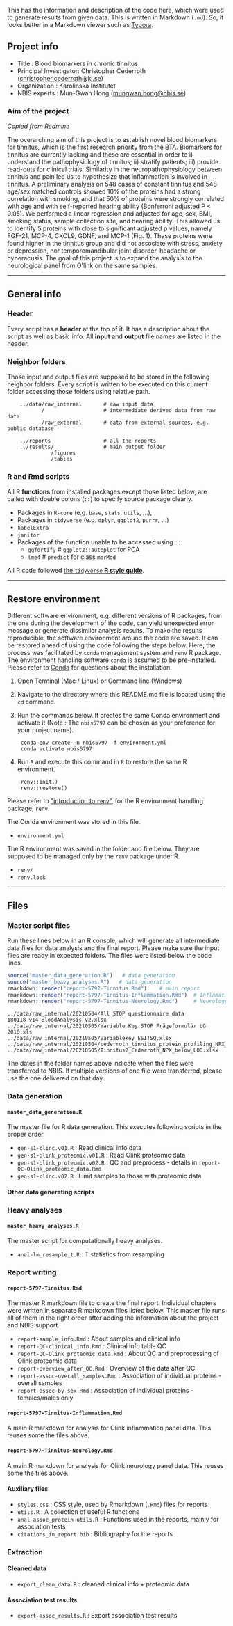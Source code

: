This has the information and description of the code here, which were used to
generate results from given data. This is written in Markdown (`.md`). So, it
looks better in a Markdown viewer such as [Typora](https://typora.io/).

## Project info

* Title : Blood biomarkers in chronic tinnitus
* Principal Investigator: Christopher Cederroth (<christopher.cederroth@ki.se>)
* Organization : Karolinska Institutet
* NBIS experts : Mun-Gwan Hong (<mungwan.hong@nbis.se>)

### Aim of the project

*Copied from Redmine*

The overarching aim of this project is to establish novel blood biomarkers for tinnitus, which is the first research priority from the BTA. Biomarkers for tinnitus are currently lacking and these are essential in order to i) understand the pathophysiology of tinnitus; ii) stratify patients; iii) provide read-outs for clinical trials. Similarity in the neuropathophysiology between tinnitus and pain led us to hypothesize that inflammation is involved in tinnitus. 
A preliminary analysis on 548 cases of constant tinnitus and 548 age/sex matched controls showed 10% of the proteins had a strong correlation with smoking, and that 50% of proteins were strongly correlated with age and with self-reported hearing ability (Bonferroni adjusted P < 0.05). We performed a linear regression and adjusted for age, sex, BMI, smoking status, sample collection site, and hearing ability. This allowed us to identify 5 proteins with close to significant adjusted p values, namely FGF-21, MCP-4, CXCL9, GDNF, and MCP-1 (Fig. 1). These proteins were found higher in the tinnitus group and did not associate with stress, anxiety or depression, nor temporomandibular joint disorder, headache or hyperacusis. The goal of this project is to expand the analysis to the neurological panel from O'link on the same samples.

--------------------------------------------------------------------------------

## General info

### Header

Every script has a **header** at the top of it. It has a description about the
script as well as basic info. All **input** and **output** file names are listed
in the header.

### Neighbor folders

Those input and output files are supposed to be stored in the following neighbor
folders. Every script is written to be executed on this current folder accessing
those folders using relative path.

        ../data/raw_internal       # raw input data
               /                   # intermediate derived data from raw data
               /raw_external       # data from external sources, e.g. public database
                 
        ../reports                 # all the reports
        ../results/                # main output folder
                  /figures
                  /tables

### R and Rmd scripts

All R **functions** from installed packages except those listed below, are
called with double colons (`::`) to specify source package clearly.

* Packages in `R-core` (e.g. `base`, `stats`, `utils`, ...),
* Packages in `tidyverse` (e.g. `dplyr`, `ggplot2`, `purrr`, ...)
* `kabelExtra`
* `janitor`
* Packages of the function unable to be accessed using `::`
    - `ggfortify`  # `ggplot2::autoplot` for PCA
    - `lme4`        # `predict` for class `merMod`

All R code followed
[the `tidyverse` **R style guide**](https://style.tidyverse.org/syntax.html).

--------------------------------------------------------------------------------

## Restore environment

Different software environment, e.g. different versions of R packages, from the
one during the development of the code, can yield unexpected error message or
generate dissimilar analysis results. To make the results reproducible, the
software environment around the code are saved. It can be restored ahead of
using the code following the steps below. Here, the process was facilitated by
`conda` management system and `renv` R package. The environment handling
software `conda` is assumed to be pre-installed. Please refer to
[Conda](https://docs.conda.io) for questions about the installation.

1. Open Terminal (Mac / Linux) or Command line (Windows)

2. Navigate to the directory where this README.md file is located using the `cd`
command.

3. Run the commands below. It creates the same Conda environment and activate it
(Note : The `nbis5797` can be chosen as your preference for your project name).

        conda env create -n nbis5797 -f environment.yml
        conda activate nbis5797

4. Run `R` and execute this command in `R` to restore the same R environment. 

        renv::init()
        renv::restore()

Please refer to 
["introduction to `renv`"](https://rstudio.github.io/renv/articles/renv.html), 
for the R environment handling package, `renv`.

The Conda environment was stored in this file.

* `environment.yml`

The R environment was saved in the folder and file below. They are supposed to
be managed only by the `renv` package under R.

* `renv/` 
* `renv.lock`

--------------------------------------------------------------------------------

## Files

### Master script files

Run these lines below in an R console, which will generate all intermediate data
files for data analysis and the final report. Please make sure the input files
are ready in expected folders. The files were listed below the code lines.  

```r
source("master_data_generation.R")   # data generation
source("master_heavy_analyses.R")   # data generation
rmarkdown::render("report-5797-Tinnitus.Rmd")    # main report
rmarkdown::render("report-5797-Tinnitus-Inflammation.Rmd")  # Inflamation panel
rmarkdown::render("report-5797-Tinnitus-Neurology.Rmd")     # Neurology panel
```

```
../data/raw_internal/20210504/All STOP questionnaire data 180118_v14_BloodAnalysis_v2.xlsx
../data/raw_internal/20210505/Variable Key STOP Frågeformulär LG 2018.xls
../data/raw_internal/20210505/Variablekey_ESITSQ.xlsx
../data/raw_internal/20210504/cederroth_tinnitus_protein_profiling_NPX_belowLOD.xlsx
../data/raw_internal/20210505/Tinnitus2_Cederroth_NPX_below_LOD.xlsx
```    
The dates in the folder names above indicate when the files were transferred to
NBIS. If multiple versions of one file were transferred, please use the one
delivered on that day. 


### Data generation

#### `master_data_generation.R`

The master file for R data generation. This executes following scripts in the
proper order. 

* `gen-s1-clinc.v01.R` : Read clinical info data
* `gen-s1-olink_proteomic.v01.R` : Read Olink proteomic data
* `gen-s1-olink_proteomic.v02.R` : QC and preprocess - details in `report-QC-Olink_proteomic_data.Rmd`
* `gen-s1-clinc.v02.R` : Limit samples to those with proteomic data

#### Other data generating scripts


### Heavy analyses

#### `master_heavy_analyses.R`

The master script for computationally heavy analyses.

* `anal-lm_resample_t.R` : T statistics from resampling


### Report writing

#### `report-5797-Tinnitus.Rmd`

The master R markdown file to create the final report. Individual chapters were
written in separate R markdown files listed below. This master file runs all of
them in the right order after adding the information about the project and NBIS
support. 

* `report-sample_info.Rmd` : About samples and clinical info
* `report-QC-clinical_info.Rmd` : Clinical info table QC
* `report-QC-Olink_proteomic_data.Rmd` : About QC and preprocessing of Olink
proteomic data
* `report-overview_after_QC.Rmd` : Overview of the data after QC
* `report-assoc-overall_samples.Rmd` : Association of individual proteins -
overall samples
* `report-assoc-by_sex.Rmd` : Association of individual proteins - 
females/males only

#### `report-5797-Tinnitus-Inflammation.Rmd`

A main R markdown for analysis for Olink inflammation panel data. This reuses
some the files above.

#### `report-5797-Tinnitus-Neurology.Rmd`

A main R markdown for analysis for Olink neurology panel data. This reuses some
the files above.


#### Auxiliary files

* `styles.css` : CSS style, used by Rmarkdown (`.Rmd`) files for reports
* `utils.R` : A collection of useful R functions
* `anal-assoc_protein-utils.R` : Functions used in the reports, mainly for
association tests
* `citations_in_report.bib` : Bibliography for the reports

### Extraction

#### Cleaned data

* `export_clean_data.R` : cleaned clinical info + proteomic data

#### Association test results

* `export-assoc_results.R` : Export association test results

